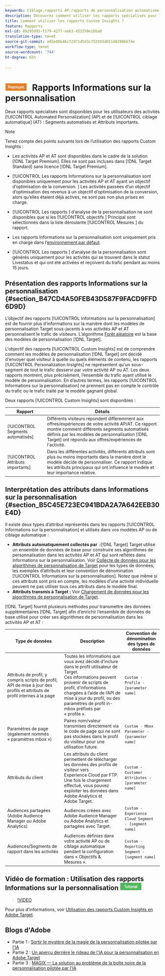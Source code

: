 ```yaml
---
keywords: Ciblage;rapports AP;rapports de personnalisation automatisée;ciblage automatique;rapport ciblage automatique;personnalisation;informations;segments automatisés;faq;forum aux questions;attributs importants
description: Découvrez comment utiliser les rapports spécialisés pour les activités Automated Personalization (AP) et Cible automatique (AT) - Segments automatisés et attributs importants.
title: Comment utiliser les rapports Custom Insights ?
feature: Rapports
exl-id: 89295d95-f179-4277-ae63-453350e1bba8
translation-type: tm+mt
source-git-commit: a92e88b46c72971d5d3c752593d651d8290b674e
workflow-type: tm+mt
source-wordcount: '744'
ht-degree: 65%

---
```


# ![PREMIUM](/help/assets/premium.png) Rapports Informations sur la personnalisation

Deux rapports spécialisés sont disponibles pour les utilisateurs des activités [!UICONTROL Automated Personalization] (AP) et de [!UICONTROL ciblage automatique] (AT) : Segments automatisés et Attributs importants.

>[!NOTE]
>
>Tenez compte des points suivants lors de l’utilisation des rapports Custom Insights :
>
>* Les activités AP et AT sont disponibles dans le cadre de la solution [!DNL Target Premium]. Elles ne sont pas incluses dans [!DNL Target Standard] sans licence [!DNL Target Premium].
   >
   >
* [!UICONTROL Les rapports Informations sur la personnalisation sont disponibles uniquement pour les activités AP et AT ayant un objectif d’optimisation de la conversion. ] Les activités passées d’un objectif d’optimisation des revenus à un objectif d’optimisation de la conversion, alors qu’elles étaient déjà actives, ne sont pas non plus prises en charge.
   >
   >
* [!UICONTROL Les rapports ] d’analyse de la personnalisation ne sont disponibles que si les  [!UICONTROL objectifs ] Principal sont sélectionnés dans la liste déroulante  [!UICONTROL Mesures ] du rapport.
   >
   >
* Les rapports Informations sur la personnalisation sont uniquement pris en charge dans l’[environnement par défaut](/help/administrating-target/hosts.md).
   >
   >
* [!UICONTROL Les rapports ] d’analyse de la personnalisation sont générés uniquement pour les activités qui se trouvent dans le   statut Livestatus et qui ont été activées et reçoivent du trafic pendant au moins 15 jours.


## Présentation des rapports Informations sur la personnalisation {#section_B47CD4A50FEB43D587F9FACD9FFD6D9D}

L’objectif des rapports [!UICONTROL Informations sur la personnalisation] est de fournir plus d’informations sur la manière dont les modèles de personnalisation Target sous-jacents à vos activités AP et AT personnalisent le trafic de visiteurs.  L’algorithme [Forêt aléatoire](/help/c-activities/t-automated-personalization/algo-random-forest.md) est la base des modèles de personnalisation [!DNL Target].

L&#39;objectif des rapports [!UICONTROL Custom Insights] est de comprendre comment les modèles de personnalisation [!DNL Target] ont décidé d&#39;envoyer quel visiteur à quelle ou quels éléments de contenu, les rapports [!UICONTROL Personalization Insights] ne représentent qu&#39;un sous-segment de tout le trafic desservi par votre activité AP ou AT. Les deux rapports montrent, plus précisément, l’ensemble du trafic ayant utilisé le modèle de personnalisation. En d’autres termes, les rapports [!UICONTROL Informations sur la personnalisation] ne prennent pas en compte le contrôle du trafic ou le trafic traité par le modèle gagnant global.

Deux rapports [!UICONTROL Custom Insights] sont disponibles :

| Rapport | Détails |
|--- |--- |
| [!UICONTROL Segments automatisés] | Différents visiteurs répondent différemment aux offres/expériences de votre activité AP/AT. Ce rapport montre comment différents segments automatisés définis par les modèles de personnalisation [!DNL Target] ont répondu aux offres/expériences de l&#39;activité. |
| [!UICONTROL Attributs importants] | Dans les différentes activités, différents attributs sont plus ou moins importants dans la manière dont le modèle décide de personnaliser. Ce rapport indique les attributs principaux qui ont influencé le modèle et leur importance relative. |

## Interprétation des attributs dans Informations sur la personnalisation {#section_B5C45E723EC941BDA2A7A642EEB30E4D}

Il existe deux types d’attribut représentés dans les rapports [!UICONTROL Informations sur la personnalisation] et utilisés dans vos modèles AP ou de ciblage automatique :

* **Attributs automatiquement collectés par  :**[!DNL Target] Target utilise un ensemble de données de base pour construire ses algorithmes de personnalisation dans les activités AP et AT qui sont reflétés dans Informations sur la personnalisation. Voir [Collecte de données pour les algorithmes de personnalisation de Target](/help/c-activities/t-automated-personalization/ap-data.md) pour les types de données, les exemples d’attributs et leur convention de dénomination [!UICONTROL Informations sur la personnalisation]. Notez que même si ces attributs sont pris en compte, les modèles d’une activité individuelle peuvent ne pas utiliser tous ces attributs dans le modèle final.
* **Attributs transmis à Target :** Voir [Chargement de données pour les algorithmes de personnalisation de Target](/help/c-activities/t-automated-personalization/uploading-data-for-the-target-personalization-algorithms.md).

[!DNL Target] fournit plusieurs méthodes pour transmettre des données supplémentaires  [!DNL Target] afin d’enrichir l’ensemble de données de base utilisé pour créer ses algorithmes de personnalisation dans les activités AP et AT :

| Type de données | Description | Convention de dénomination des types de données |
|--- |--- |--- |
| Attributs de profil, y compris scripts de profil, API de mise à jour des profils et attributs de profil internes à la page | Toutes les informations que vous avez décidé d’inclure dans le profil utilisateur de Target.<br>Ces informations peuvent provenir de scripts de profil, d’informations chargées à l’aide de l’API de mise à jour du profil, ou des paramètres de profil in-mbox préfixés par « profile ». | `Custom - Profile - [parameter name]` |
| Paramètres de page (également nommés « paramètres mbox ») | Paires nom/valeur transmises directement via le code de page qui ne sont pas stockées dans le profil du visiteur pour une utilisation future. | `Custom - Mbox Parameter - [parameter name]` |
| Attributs du client | Les attributs du client permettent de télécharger les données des profils de visiteur vers Experience Cloud par FTP. Une fois le chargement effectué, vous pouvez exploiter les données dans Adobe Analytics et Adobe Target. | `Custom - Customer Attributes - [parameter name]` |
| Audiences partagées (Adobe Audience Manager ou Adobe Analytics) | Audiences créées avec Adobe Audience Manager ou Adobe Analytics et partagées avec Target. | `Custom - Experience Cloud Segment - [segment name]` |
| Audiences/Segments de rapport dans les activités | Audiences définies dans votre activité AP ou de ciblage automatique pendant la configuration dans « Objectifs &amp; Mesures ». | `Custom - Reporting Segment - [segment name]` |

## Vidéo de formation : Utilisation des rapports Informations sur la personnalisation  ![Badge de didacticiel](/help/assets/tutorial.png)

>[!VIDEO](https://video.tv.adobe.com/v/25601/)

Pour plus d’informations, voir [Utilisation des rapports Custom Insights en Adobe Target](https://helpx.adobe.com/target/kt/using/personalization-insights-report-feature-video-use.html).

## Blogs d&#39;Adobe

* Partie 1 : [Sortir le mystère de la magie de la personnalisation pilotée par l&#39;IA](https://theblog.adobe.com/taking-mystery-magic-ai-driven-personalization-part-1/)
* Partie 2 : [Un aperçu derrière le rideau de l&#39;IA pour la personnalisation en Adobe Target](https://theblog.adobe.com/a-peek-behind-the-curtain-of-ai-for-personalization-in-adobe-target/)
* Partie 3 : [MAGIX — La solution au problème de la boîte noire de la personnalisation pilotée par l&#39;IA](https://theblog.adobe.com/magix-the-solution-to-the-black-box-issue-of-ai-driven-personalization/)
